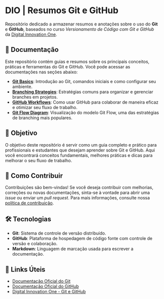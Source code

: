 # DIO | Resumos Git e GitHub

Repositório dedicado a armazenar resumos e anotações sobre o uso do **Git** e **GitHub**, baseados no curso *Versionamento de Código com Git e GitHub* da [Digital Innovation One](https://web.dio.me/home).

## 📄 Documentação

Este repositório contém guias e resumos sobre os principais conceitos, práticas e ferramentas do Git e GitHub. Você pode acessar as documentações nas seções abaixo:

- **[Git Basics](https://github.com/PowerShell/PowerShell/blob/master/docs/git/basics.md)**: Introdução ao Git, comandos iniciais e como configurar seu ambiente.
- **[Branching Strategies]([docs/branching-strategy.md](https://github.com/microsoft/dstoolkit-mlops-base/blob/main/docs/how-to/BranchingStrategy.md))**: Estratégias comuns para organizar e gerenciar branches em projetos.
- **[GitHub Workflows]([docs/github-workflows.md](https://github.com/github/docs/blob/main/content/actions/writing-workflows/choosing-when-your-workflow-runs/events-that-trigger-workflows.md))**: Como usar GitHub para colaborar de maneira eficaz e otimizar seu fluxo de trabalho.
- **[Git Flow Diagram]([docs/git-flow-diagram.png](https://docs.github.com/pt/contributing/writing-for-github-docs/creating-diagrams-for-github-docs))**: Visualização do modelo Git Flow, uma das estratégias de branching mais populares.

## 🎯 Objetivo

O objetivo deste repositório é servir como um guia completo e prático para profissionais e estudantes que desejam aprender sobre Git e GitHub. Aqui você encontrará conceitos fundamentais, melhores práticas e dicas para melhorar o seu fluxo de trabalho.

## 🚀 Como Contribuir

Contribuições são bem-vindas! Se você deseja contribuir com melhorias, correções ou novas documentações, sinta-se à vontade para abrir uma *issue* ou enviar um *pull request*. Para mais informações, consulte nossa [política de contribuição](CONTRIBUTING.md).

## 🛠 Tecnologias

- **Git**: Sistema de controle de versão distribuído.
- **GitHub**: Plataforma de hospedagem de código fonte com controle de versão e colaboração.
- **Markdown**: Linguagem de marcação usada para escrever a documentação.

## 🔗 Links Úteis

- [Documentação Oficial do Git](https://git-scm.com/doc)
- [Documentação Oficial do GitHub](https://docs.github.com/en/github)
- [Digital Innovation One - Git e GitHub](https://web.dio.me/home)
